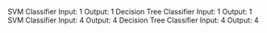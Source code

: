 SVM Classifier
Input: 1
Output: 1 
Decision Tree Classifier
Input: 1
Output: 1 
SVM Classifier
Input: 4
Output: 4 
Decision Tree Classifier
Input: 4
Output: 4 
